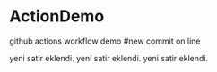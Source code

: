 # ActionDemo
github actions workflow demo
#new commit on line

yeni satir eklendi.
yeni satir eklendi.
yeni satir eklendi.

